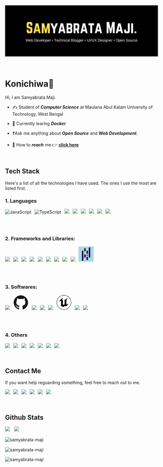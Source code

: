 ![github banner](./Assets/banner.png)

<p>&nbsp;<p>

# **Konichiwa**👋

Hi, I am Samyabrata Maji.

- ✍️ Student of **_Computer Science_** at Maulana Abul Kalam University of Technology, West Bengal

- 🔭 Currently learing **_Docker_**

- ❓Ask me anything about **_Open Source_** and **_Web Development_**.

- 📨 How to **_reach_** me 👉 [**click here**](#contact-me)

<p>&nbsp;</p>

## **Tech Stack**

Here's a list of all the technologies I have used. The ones I use the most are listed first.

### **1. Languages**

<p>
<img height="50" src="https://cdn.jsdelivr.net/gh/devicons/devicon/icons/javascript/javascript-original.svg" alt="JavaScript" />&ensp;
<img height="50" src="https://cdn.jsdelivr.net/gh/devicons/devicon/icons/typescript/typescript-original.svg" alt="TypeScript" />&ensp;
<img height="50" src="https://cdn.jsdelivr.net/gh/devicons/devicon/icons/java/java-original.svg" />&ensp;
<img height="50" src="https://cdn.jsdelivr.net/gh/devicons/devicon/icons/python/python-original.svg" />&ensp;
<img height="50" src="https://cdn.jsdelivr.net/gh/devicons/devicon/icons/kotlin/kotlin-original.svg" />&ensp;
<img height="50" src="https://cdn.jsdelivr.net/gh/devicons/devicon/icons/html5/html5-original.svg" />&ensp;
<img height="50" src="https://cdn.jsdelivr.net/gh/devicons/devicon/icons/css3/css3-original.svg" />&ensp;
<img height="50" src="https://cdn.jsdelivr.net/gh/devicons/devicon/icons/csharp/csharp-original.svg" />&ensp;
</p>

###### &nbsp;

### **2. Frameworks and Libraries:**

<p>
<img height="50" src="https://cdn.jsdelivr.net/gh/devicons/devicon/icons/react/react-original.svg" />&ensp;
<img height="50" src="https://cdn.jsdelivr.net/gh/devicons/devicon/icons/svelte/svelte-original.svg" />&ensp;
<img height="50" src="https://cdn.jsdelivr.net/gh/devicons/devicon/icons/tailwindcss/tailwindcss-plain.svg" />&ensp;
<img height="50" src="https://cdn.jsdelivr.net/gh/devicons/devicon/icons/nodejs/nodejs-original.svg" />&ensp;
<img height="50" src="https://cdn.jsdelivr.net/gh/devicons/devicon/icons/opencv/opencv-original.svg" />&ensp;
<img height="50" src="https://cdn.jsdelivr.net/gh/devicons/devicon/icons/d3js/d3js-original.svg" />&ensp;
<img height="50" src="https://cdn.jsdelivr.net/gh/devicons/devicon/icons/materialui/materialui-original.svg" />&ensp;
<img height="50" src="https://cdn.jsdelivr.net/gh/devicons/devicon/icons/jest/jest-plain.svg" />&ensp;
<img height="50" src="https://cdn.jsdelivr.net/gh/devicons/devicon/icons/numpy/numpy-original.svg" />&ensp;
<svg height="50" viewBox="0 0 128 128">
<rect width="100%" height="100%" fill="lightblue" />
<path style="-inkscape-stroke:none" d="M48.697 15.176h12.25v25.437h-12.25zm0 52.251h12.25v25.436h-12.25z" color="#000" fill="#130754"></path><path style="-inkscape-stroke:none" d="M48.697 48.037h12.25v12.001h-12.25z" color="#000" fill="#ffca00"></path><path style="-inkscape-stroke:none" d="M29.017 36.087h12.25v84.552h-12.25zM67.97 88.414h12.25v25.436H67.97zm0-52.297h12.25v25.437H67.97z" color="#000" fill="#130754"></path><path style="-inkscape-stroke:none" d="M67.97 68.983h12.25v12.001H67.97z" color="#000" fill="#e70488"></path><path style="-inkscape-stroke:none" d="M87.238 8.55h12.25v84.552h-12.25z" color="#000" fill="#130754"></path></svg>
</p>

###### &nbsp;

### **3. Softwares:**

<p>
<img height="50" src="https://cdn.jsdelivr.net/gh/devicons/devicon/icons/vscode/vscode-original.svg"/>&ensp;
<svg height="50" viewBox="0 0 128 128">
<rect width="100%" height="100%" fill="white" />
<g fill="#181616"><path fill-rule="evenodd" clip-rule="evenodd" d="M64 5.103c-33.347 0-60.388 27.035-60.388 60.388 0 26.682 17.303 49.317 41.297 57.303 3.017.56 4.125-1.31 4.125-2.905 0-1.44-.056-6.197-.082-11.243-16.8 3.653-20.345-7.125-20.345-7.125-2.747-6.98-6.705-8.836-6.705-8.836-5.48-3.748.413-3.67.413-3.67 6.063.425 9.257 6.223 9.257 6.223 5.386 9.23 14.127 6.562 17.573 5.02.542-3.903 2.107-6.568 3.834-8.076-13.413-1.525-27.514-6.704-27.514-29.843 0-6.593 2.36-11.98 6.223-16.21-.628-1.52-2.695-7.662.584-15.98 0 0 5.07-1.623 16.61 6.19C53.7 35 58.867 34.327 64 34.304c5.13.023 10.3.694 15.127 2.033 11.526-7.813 16.59-6.19 16.59-6.19 3.287 8.317 1.22 14.46.593 15.98 3.872 4.23 6.215 9.617 6.215 16.21 0 23.194-14.127 28.3-27.574 29.796 2.167 1.874 4.097 5.55 4.097 11.183 0 8.08-.07 14.583-.07 16.572 0 1.607 1.088 3.49 4.148 2.897 23.98-7.994 41.263-30.622 41.263-57.294C124.388 32.14 97.35 5.104 64 5.104z"></path><path d="M26.484 91.806c-.133.3-.605.39-1.035.185-.44-.196-.685-.605-.543-.906.13-.31.603-.395 1.04-.188.44.197.69.61.537.91zm2.446 2.729c-.287.267-.85.143-1.232-.28-.396-.42-.47-.983-.177-1.254.298-.266.844-.14 1.24.28.394.426.472.984.17 1.255zM31.312 98.012c-.37.258-.976.017-1.35-.52-.37-.538-.37-1.183.01-1.44.373-.258.97-.025 1.35.507.368.545.368 1.19-.01 1.452zm3.261 3.361c-.33.365-1.036.267-1.552-.23-.527-.487-.674-1.18-.343-1.544.336-.366 1.045-.264 1.564.23.527.486.686 1.18.333 1.543zm4.5 1.951c-.147.473-.825.688-1.51.486-.683-.207-1.13-.76-.99-1.238.14-.477.823-.7 1.512-.485.683.206 1.13.756.988 1.237zm4.943.361c.017.498-.563.91-1.28.92-.723.017-1.308-.387-1.315-.877 0-.503.568-.91 1.29-.924.717-.013 1.306.387 1.306.88zm4.598-.782c.086.485-.413.984-1.126 1.117-.7.13-1.35-.172-1.44-.653-.086-.498.422-.997 1.122-1.126.714-.123 1.354.17 1.444.663zm0 0"></path></g></svg>&ensp;
<img height="50" src="https://cdn.jsdelivr.net/gh/devicons/devicon/icons/figma/figma-original.svg" />&ensp;
<img height="50" src="https://cdn.jsdelivr.net/gh/devicons/devicon/icons/premierepro/premierepro-original.svg" />&ensp;
<img height="50" src="https://cdn.jsdelivr.net/gh/devicons/devicon/icons/jetbrains/jetbrains-original.svg" />&ensp;
<svg height="50" viewBox="0 0 128 128">
<rect width="100%" height="100%" fill="white" />
<g fill-rule="evenodd"><path d="M100.61 72.875c-1.063 5.121-5.785 18.266-20.852 25.379l-6.05-6.8-10.212 10.261A37.67 37.67 0 0133.7 86.43c1.086.34 2.203.551 3.336.63 1.672.03 3.485-.583 3.485-3.391V55.974a4.57 4.57 0 00-5.735-4.57c-4.726 1.089-8.504 12.882-8.504 12.882a37.509 37.509 0 0112.98-28.738 38.043 38.043 0 0119.148-8.836c-5.16 2.942-8.058 7.739-8.058 11.762 0 6.477 3.898 5.692 5.054 4.739v37.379c.196.468.453.91.762 1.316a5.528 5.528 0 004.516 2.285c3.902 0 8.968-4.457 8.968-4.457V49.478c0-3.078-2.32-6.793-4.644-8.07 0 0 4.3-.762 7.621 1.777a28.338 28.338 0 011.984-2.183c7.747-7.598 15.04-9.762 21.117-10.844 0 0-11.047 8.683-11.047 20.332 0 8.664.223 29.789.223 29.789 4.098 3.957 10.195-1.758 15.703-7.403z"></path><path d="M64 2.383C29.973 2.383 2.383 29.973 2.383 64S29.973 125.617 64 125.617 125.617 98.027 125.617 64 98.027 2.383 64 2.383zm0 120.77C31.332 123.153 4.848 96.669 4.848 64 4.852 31.333 31.336 4.849 64.004 4.853c32.668 0 59.148 26.484 59.148 59.152S96.668 123.157 64 123.157z"></path></g></svg>&ensp;
<img height="50" src="https://cdn.jsdelivr.net/gh/devicons/devicon/icons/androidstudio/androidstudio-original.svg" />&ensp;
<img height="50" src="https://cdn.jsdelivr.net/gh/devicons/devicon/icons/blender/blender-original.svg" />
</p>

###### &nbsp;

### **4. Others**

<p>
<img height="50" src="https://cdn.jsdelivr.net/gh/devicons/devicon/icons/git/git-original.svg" />&ensp;
<img height="50" src="https://cdn.jsdelivr.net/gh/devicons/devicon/icons/firebase/firebase-plain.svg" />&ensp;
<img height="50" src="https://cdn.jsdelivr.net/gh/devicons/devicon/icons/webpack/webpack-original.svg" />&ensp;
<img height="50" src="https://cdn.jsdelivr.net/gh/devicons/devicon/icons/yarn/yarn-original.svg" />&ensp;
<img height="50" src="https://cdn.jsdelivr.net/gh/devicons/devicon/icons/npm/npm-original-wordmark.svg" />&ensp;
<img height="50" src="https://cdn.jsdelivr.net/gh/devicons/devicon/icons/sqlite/sqlite-original.svg" />&ensp;
<img height="50" src="https://cdn.jsdelivr.net/gh/devicons/devicon/icons/anaconda/anaconda-original.svg" />&ensp;
</p>

<p>&nbsp;</p>

## **Contact Me**

If you want help reguarding something, feel free to reach out to me.

<p>
<a src="https://twitter.com/sammaji15" target="_blank" rel="noreferrer noopener"><img src="https://img.icons8.com/color/48/null/twitter-circled--v1.png"/></a>&ensp;
<a src="https://sammaji.hashnode.dev" target="_blank" rel="noreferrer noopener"><img src="https://img.icons8.com/color/48/null/hashnode.png"/></a>&ensp;
<a src="https://twitter.com/sammaji15" target="_blank" rel="noreferrer noopener"><img src="https://img.icons8.com/color/48/null/gmail--v1.png"/></a>&ensp;
<a src="https://twitter.com/sammaji15" target="_blank" rel="noreferrer noopener"><img src="https://img.icons8.com/color/48/null/discord--v2.png"/></a>&ensp;
<a src="https://twitter.com/sammaji15" target="_blank" rel="noreferrer noopener"><img src="https://img.icons8.com/fluency/48/null/instagram-new.png"/></a>&ensp;
<a src="https://linkfree.eddiehub.io/samyabrata-maji" target="_blank" rel="noreferrer noopener"><img src="https://img.icons8.com/fluency/48/null/internet.png"/></a>
</p>

<p>&nbsp;</p>

## **Github Stats**
<p><img src="https://img.shields.io/github/stars/samyabrata-maji?style=social"/>&emsp;<img src="https://img.shields.io/github/followers/samyabrata-maji?style=social"/></p>
<p>
<p><img align="center" src="https://github-readme-stats.vercel.app/api/top-langs/?username=samyabrata-maji&langs_count=10&layout=compact&theme=dark" alt="samyabrata-maji" /></p>
<p><img align="center" src="https://github-readme-stats.vercel.app/api?username=samyabrata-maji&theme=dark&show_icons=true&locale=en" alt="samyabrata-maji" /></p>
<p><img align="center" src="https://github-readme-streak-stats.herokuapp.com/?user=samyabrata-maji&theme=dark" alt="samyabrata-maji" /></p>
